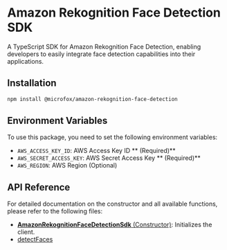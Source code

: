 # Amazon Rekognition Face Detection SDK

A TypeScript SDK for Amazon Rekognition Face Detection, enabling developers to easily integrate face detection capabilities into their applications.

## Installation

```bash
npm install @microfox/amazon-rekognition-face-detection
```

## Environment Variables

To use this package, you need to set the following environment variables:

- `AWS_ACCESS_KEY_ID`: AWS Access Key ID ** (Required)**
- `AWS_SECRET_ACCESS_KEY`: AWS Secret Access Key ** (Required)**
- `AWS_REGION`: AWS Region (Optional)

## API Reference

For detailed documentation on the constructor and all available functions, please refer to the following files:

- [**AmazonRekognitionFaceDetectionSdk** (Constructor)](./docs/AmazonRekognitionFaceDetectionSdk.md): Initializes the client.
- [detectFaces](./docs/detectFaces.md)

